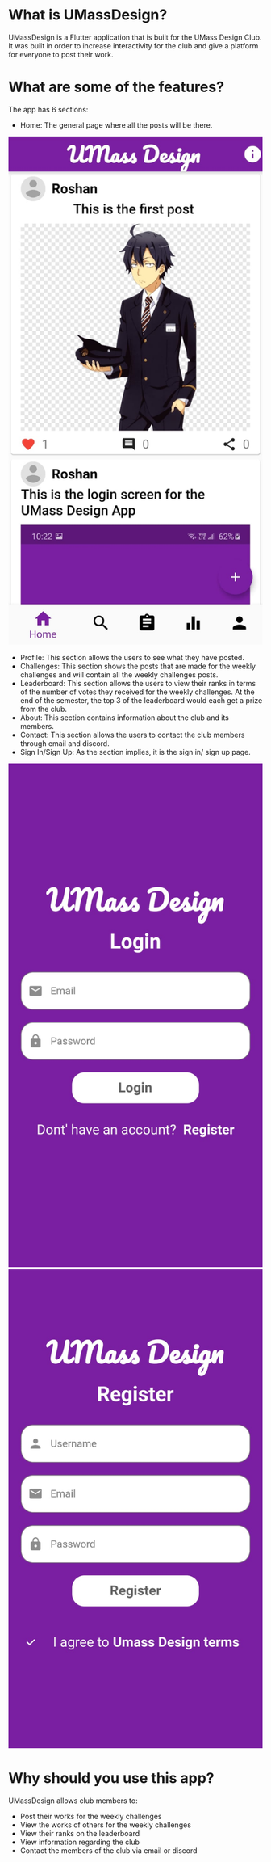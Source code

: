 # What is UMassDesign?

UMassDesign is a Flutter application that is built for the UMass Design Club. It was built in order to increase interactivity for the club and give a platform for everyone to post their work. 

# What are some of the features?
The app has 6 sections: 
* Home: The general page where all the posts will be there.

<img src = "/images/Samples/HomePage.jpeg">

* Profile: This section allows the users to see what they have posted. 
* Challenges: This section shows the posts that are made for the weekly challenges and will contain all the weekly challenges posts. 
* Leaderboard: This section allows the users to view their ranks in terms of the number of votes they received for the weekly challenges. At the end of the semester, the top 3 of the leaderboard would each get a prize from the club.  
* About: This section contains information about the club and its members. 
* Contact: This section allows the users to contact the club members through email and discord.
* Sign In/Sign Up: As the section implies, it is the sign in/ sign up page.  

<img src = "/images/Samples/LoginPage.jpeg">
<img src = "/images/Samples/SignUpPage.jpeg">

# Why should you use this app?
UMassDesign allows club members to:
* Post their works for the weekly challenges
* View the works of others for the weekly challenges
* View their ranks on the leaderboard
* View information regarding the club  
* Contact the members of the club via email or discord
